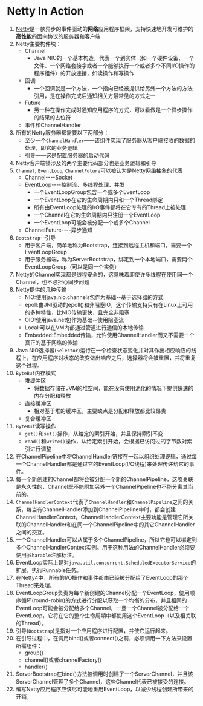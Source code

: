 # Netty In Action
1. [Netty](http://netty.io/)是一款异步的事件驱动的**网络**应用程序框架，支持快速地开发可维护的**高性能**的面向协议的服务器和客户端
2. Netty主要构件块：
    + Channel
        - Java NIO的一个基本构造，代表一个到实体（如一个硬件设备、一个文件、一个网络套接字或者一个能够执行一个或者多个不同I/O操作的程序组件）的开放连接，如读操作和写操作
    + 回调
        - 一个回调就是一个方法，一个指向已经被提供给另外一个方法的方法引用，是在操作完成后通知相关方最常见的方式之一
    + Future
        - 另一种在操作完成时通知应用程序的方式，可以看做是一个异步操作的结果的占位符
    + 事件和ChannelHandler
3. 所有的Netty服务器都需要以下两部分：
    - 至少一个`ChannelHandler`——该组件实现了服务器从客户端接收的数据的处理，即它的业务逻辑
    - 引导——这是配置服务器的启动代码
4. Netty客户端锁涉及的两个主要代码部分也是业务逻辑和引导
5. `Channel`, `EventLoop`, `ChannelFuture`可以被认为是Netty网络抽象的代表
    - Channel----Socket
    - EventLoop----控制流、多线程处理、并发
        + 一个EventLoopGroup包含一个或多个EventLoop
        + 一个EventLoop在它的生命周期内只和一个Thread绑定
        + 所有由EventLoop处理的I/O事件都将在它专有的Thread上被处理
        + 一个Channel在它的生命周期内只注册一个EventLoop
        + 一个EventLoop可能会被分配一个或多个Channel
    - ChannelFuture----异步通知
6. `Bootstrap`--引导
    - 用于客户端，简单地称为Bootstrap，连接到远程主机和端口，需要一个EventLoopGroup
    - 用于服务器端，称为ServerBootstrap，绑定到一个本地端口，需要两个EventLoopGroup（可以是同一个实例）
7. Netty的Channel实现都是线程安全的，这意味着即使许多线程在使用同一个Channel，也不必担心同步问题
8. Netty提供的几种传输    
    + NIO:使用java.nio.channels包作为基础--基于选择器的方式
    + epoll:由JNI驱动的epoll()和非阻塞IO，这个传输支持只有在Linux上可用的多种特性，比NIO传输更快，且完全非阻塞
    + OIO:使用java.net包作为基础--使用阻塞流
    + Local:可以在VM内部通过管道进行通信的本地传输
    + Embedded:Embedded传输，允许使用ChannelHandler而又不需要一个真正的基于网络的传输
9. Java NIO选择器(`Selector`)运行在一个检查状态变化并对其作出相应响应的线程上，在应用程序对状态的改变做出响应之后，选择器将会被重置，并将重复这个过程。
10. `ByteBuf`内存模式
    + 堆缓冲区
        - 将数据存储在JVM的堆空间，能在没有使用池化的情况下提供快速的内存分配和释放
    + 直接缓冲区
        - 相对基于堆的缓冲区，主要缺点是分配和释放都比较昂贵
    + 复合缓冲区
11. `ByteBuf`读写操作
    + `get()`和`set()`操作，从给定的索引开始，并且保持索引不变
    + `read()`和`write()`操作，从给定索引开始，会根据已访问过的字节数对索引进行调整
12. 在ChannelPipeline中将ChannelHandler链接在一起以组织处理逻辑，通过每一个ChannelHandler都是通过它的EventLoop(I/O线程)来处理传递给它的事件。
13. 每一个新创建的Channel都将会被分配一个新的ChannelPipeline，这项关联是永久性的，Channel既不能附加另外一个ChannelPipeline也不能分离其当前的。
14. `ChannelHandlerContext`代表了`ChannelHandler`和`ChannelPipeline`之间的关系，每当有ChannelHandler添加到ChannelPipeline中时，都会创建ChannelHandlerContext。ChannelHandlerContext主要功能是管理它所关联的ChannelHandler和在同一个ChannelPipeline中的其它ChannelHandler之间的交互。
15. 一个ChannelHandler可以从属于多个ChannelPipeline，所以它也可以绑定到多个ChannelHandlerContext实例。用于这种用法的ChannelHandler必须要使用`@Sharable`注解标注。
16. EventLoop实际上是对`java.util.concurrent.ScheduledExecutorService`的扩展，执行Runnable任务。
17. 在Netty4中，所有的I/O操作和事件都由已经被分配给了EventLoop的那个Thread来处理。
18. EventLoopGroup负责为每个新创建的Channel分配一个EventLoop，使用顺序循环(round-robin)的方式进行分配以获取一个均衡的分布，并且相同的EventLoop可能会被分配给多个Channel，一旦一个Channel被分配给一个EventLoop，它将在它的整个生命周期中都使用这个EventLoop（以及相关联的Thread）。
19. 引导(`Bootstrap`)是指对一个应用程序进行配置，并使它运行起来。
20. 在引导过程中，在调用bind()或者connect()之前，必须调用一下方法来设置所需组件：
    + group()
    + channel()或者channelFactory()
    + handler()
21. ServerBootstrap在bind()方法被调用时创建了一个ServerChannel，并且该ServerChannel管理了多个Channel，这些Channel代表已被接受的连接。
22. 编写Netty应用程序应该尽可能地重用EventLoop，以减少线程创建所带来的开销。
